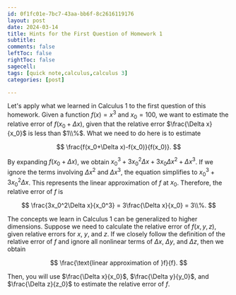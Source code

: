 ```yaml
---
id: 0f1fc01e-7bc7-43aa-bb6f-8c2616119176
layout: post
date: 2024-03-14
title: Hints for the First Question of Homework 1
subtitle: 
comments: false
leftToc: false
rightToc: false
sagecell: 
tags: [quick note,calculus,calculus 3]
categories: [post]

---
```


Let's apply what we learned in Calculus 1 to the first question of this homework. Given a function $f(x)=x^3$ and $x_0=100$, we want to estimate the relative error of $f(x_0+\Delta x)$, given that the relative error $\frac{\Delta x}{x_0}$ is less than $1\\%$.
What we need to do here is to estimate


$$
\frac{f(x_0+\Delta x)-f(x_0)}{f(x_0)}.
$$


By expanding $f(x_0+\Delta x)$, we obtain $x_0^3+3x_0^2\Delta x +3x_0\Delta x^2+ \Delta x^3$. If we ignore the terms involving $\Delta x^2$ and $\Delta x^3$, the equation simplifies to $x_0^3+3x_0^2\Delta x$. This represents the linear approximation of $f$ at $x_0$. Therefore, the relative error of $f$ is


$$
\frac{3x_0^2\Delta x}{x_0^3} = 3\frac{\Delta x}{x_0} = 3\\%.
$$


The concepts we learn in Calculus 1 can be generalized to higher dimensions. Suppose we need to calculate the relative error of $f(x,y,z)$, given relative errors for $x$, $y$, and $z$. If we closely follow the definition of the relative error of $f$ and ignore all nonlinear terms of $\Delta x$, $\Delta y$, and $\Delta z$, then we obtain


$$
\frac{\text{linear approximation of }f}{f}.
$$


Then, you will use $\frac{\Delta x}{x_0}$, $\frac{\Delta y}{y_0}$, and $\frac{\Delta z}{z_0}$ to estimate the relative error of $f.$

